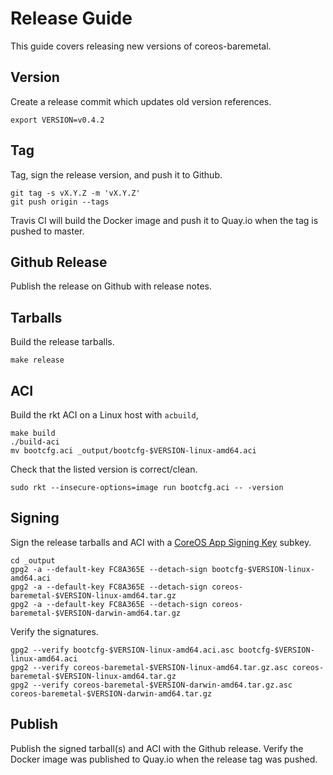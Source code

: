 
# Release Guide

This guide covers releasing new versions of coreos-baremetal.

## Version

Create a release commit which updates old version references.

    export VERSION=v0.4.2

## Tag

Tag, sign the release version, and push it to Github.

    git tag -s vX.Y.Z -m 'vX.Y.Z'
    git push origin --tags

Travis CI will build the Docker image and push it to Quay.io when the tag is pushed to master.

## Github Release

Publish the release on Github with release notes.

## Tarballs

Build the release tarballs.

    make release

## ACI

Build the rkt ACI on a Linux host with `acbuild`,

    make build
    ./build-aci
    mv bootcfg.aci _output/bootcfg-$VERSION-linux-amd64.aci

Check that the listed version is correct/clean.

    sudo rkt --insecure-options=image run bootcfg.aci -- -version

## Signing

Sign the release tarballs and ACI with a [CoreOS App Signing Key](https://coreos.com/security/app-signing-key/) subkey.

    cd _output
    gpg2 -a --default-key FC8A365E --detach-sign bootcfg-$VERSION-linux-amd64.aci
    gpg2 -a --default-key FC8A365E --detach-sign coreos-baremetal-$VERSION-linux-amd64.tar.gz
    gpg2 -a --default-key FC8A365E --detach-sign coreos-baremetal-$VERSION-darwin-amd64.tar.gz

Verify the signatures.

    gpg2 --verify bootcfg-$VERSION-linux-amd64.aci.asc bootcfg-$VERSION-linux-amd64.aci
    gpg2 --verify coreos-baremetal-$VERSION-linux-amd64.tar.gz.asc coreos-baremetal-$VERSION-linux-amd64.tar.gz
    gpg2 --verify coreos-baremetal-$VERSION-darwin-amd64.tar.gz.asc coreos-baremetal-$VERSION-darwin-amd64.tar.gz

## Publish

Publish the signed tarball(s) and ACI with the Github release. Verify the Docker image was published to Quay.io when the release tag was pushed.
